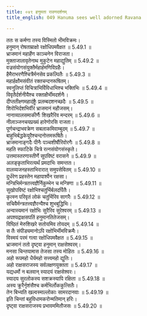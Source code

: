 ```yaml
---
title: ०४९ हनुमता रावणदर्शनम्
title_english: 049 Hanuma sees well adorned Ravana

---
```



  
ततः स कर्मणा तस्य विस्मितो भीमविक्रमः।  
हनुमान् रोषताम्राक्षो रक्षोधिपमवैक्षत ॥ 5.49.1 ॥   
भ्राजमानं महार्हेण काञ्चनेन विराजता।  
मुक्ताजालावृतेनाथ मुकुटेन महाद्युतिम् ॥ 5.49.2 ॥   
वज्रसंयोगसंयुक्तैर्महार्हमणिविग्रहैः।  
हैमैराभरणैश्चित्रैर्मनसेव प्रकल्पितैः ॥ 5.49.3 ॥   
महार्हक्षौमसंवीतं रक्तचन्दनरूषितम्।  
स्वनुलिप्तं विचित्राभिर्विविधाभिश्च भक्तिभिः ॥ 5.49.4 ॥   
विवृतैर्दर्शनीयैश्च रक्ताक्षैर्भीमदर्शनैः।  
दीप्ततीक्ष्णमहादंष्ट्रैः प्रलम्बदशनच्छदैः ॥ 5.49.5 ॥   
शिरोभिर्दशभिर्वीरं भ्राजमानं महौजसम्।  
नानाव्यालसमाकीर्णैः शिखरैरिव मन्दरम् ॥ 5.49.6 ॥   
नीलाञ्जनचयप्रख्यं हारेणोरसि राजता।  
पूर्णचन्द्राभवक्रेण सबलाकमिवाम्बुदम् ॥ 5.49.7 ॥   
बाहुभिर्बद्धकेयूरैश्चन्दनोत्तमरूषितैः।  
भ्राजमानाङ्गदैः पीनैः पञ्चशीर्षौरिवोरगैः ॥ 5.49.8 ॥   
महति स्फाटिके चित्रे रत्नसंयोगसंस्कृते।  
उत्तमास्तरणास्तीर्णे सूपविष्टं वरासने ॥ 5.49.9 ॥   
अलङ्कृताभिरत्यर्थं प्रमदाभिः समन्ततः।  
वालव्यजनहस्ताभिरारात् समुपसेवितम् ॥ 5.49.10 ॥   
दुर्धरेण प्रहस्तेन महापार्श्वेन रक्षसा।  
मन्त्रिभिर्मन्त्रतत्त्वज्ञैर्निकुम्भेन च मन्त्रिणा ॥ 5.49.11 ॥   
सुखोपविष्टं रक्षोभिश्चतुर्भिर्बलदर्पितैः।  
कृत्स्न परिवृतं लोकं चतुर्भिरिव सागरैः ॥ 5.49.12 ॥   
सचिवैर्मन्त्रतत्त्वज्ञैरन्यैश्च शुभबुद्धिभिः।  
अन्वास्यमानं रक्षोभिः सुरैरिव सुरेश्वरम् ॥ 5.49.13 ॥   
अपश्यद्राक्षसपतिं हनुमानतितेजसम्।  
विष्ठितं मेरुशिखरे सतोयमिव तोयदम् ॥ 5.49.14 ॥   
स तैः संपीड्यमानोऽपि रक्षोभिर्भीमविक्रमैः।  
विस्मयं परमं गत्वा रक्षोधिपमवैक्षत ॥ 5.49.15 ॥   
भ्राजमानं ततो दृष्ट्वा हनुमान् राक्षसेश्वरम्।  
मनसा चिन्तयामास तेजसा तस्य मोहितः ॥ 5.49.16 ॥   
अहो रूपमहो धैर्यमहो सत्त्वमहो द्युतिः।  
अहो राक्षसराजस्य सर्वलक्षणयुक्तता ॥ 5.49.17 ॥   
यद्यधर्मो न बलवान् स्यादयं राक्षसेश्वरः।  
स्यादय सुरलोकस्य सशक्रस्यापि रक्षिता ॥ 5.49.18 ॥   
अस्य क्रूरैर्नृशंसैश्च कर्मभिर्लोककुत्सितैः।  
तेन बिभ्यति खल्वस्माल्लोकाः सामरदानवाः ॥ 5.49.19 ॥   
इति चिन्तां बहुविधामकरोन्मतिमान् हरिः।  
दृष्ट्वा राक्षसराजस्य प्रभावममितौजसः ॥ 5.49.20 ॥   